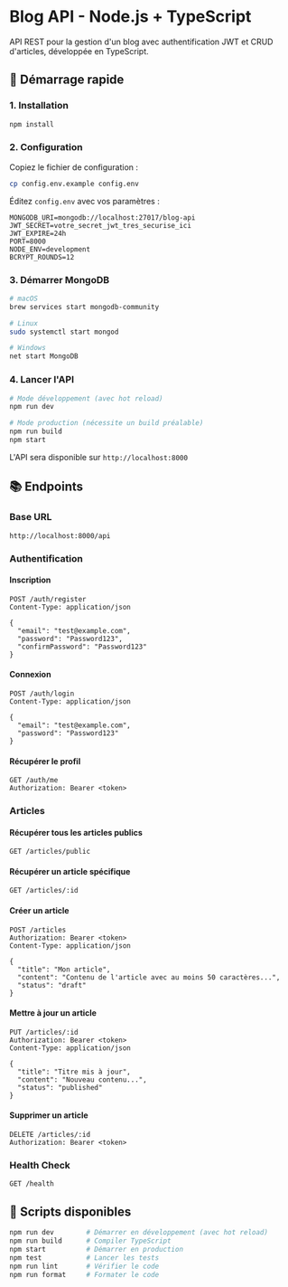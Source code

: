# Blog API - Node.js + TypeScript

API REST pour la gestion d'un blog avec authentification JWT et CRUD d'articles, développée en TypeScript.

## 🚀 Démarrage rapide

### 1. Installation

```bash
npm install
```

### 2. Configuration

Copiez le fichier de configuration :

```bash
cp config.env.example config.env
```

Éditez `config.env` avec vos paramètres :

```env
MONGODB_URI=mongodb://localhost:27017/blog-api
JWT_SECRET=votre_secret_jwt_tres_securise_ici
JWT_EXPIRE=24h
PORT=8000
NODE_ENV=development
BCRYPT_ROUNDS=12
```

### 3. Démarrer MongoDB

```bash
# macOS
brew services start mongodb-community

# Linux
sudo systemctl start mongod

# Windows
net start MongoDB
```

### 4. Lancer l'API

```bash
# Mode développement (avec hot reload)
npm run dev

# Mode production (nécessite un build préalable)
npm run build
npm start
```

L'API sera disponible sur `http://localhost:8000`

## 📚 Endpoints

### Base URL

```
http://localhost:8000/api
```

### Authentification

#### Inscription

```http
POST /auth/register
Content-Type: application/json

{
  "email": "test@example.com",
  "password": "Password123",
  "confirmPassword": "Password123"
}
```

#### Connexion

```http
POST /auth/login
Content-Type: application/json

{
  "email": "test@example.com",
  "password": "Password123"
}
```

#### Récupérer le profil

```http
GET /auth/me
Authorization: Bearer <token>
```

### Articles

#### Récupérer tous les articles publics

```http
GET /articles/public
```

#### Récupérer un article spécifique

```http
GET /articles/:id
```

#### Créer un article

```http
POST /articles
Authorization: Bearer <token>
Content-Type: application/json

{
  "title": "Mon article",
  "content": "Contenu de l'article avec au moins 50 caractères...",
  "status": "draft"
}
```

#### Mettre à jour un article

```http
PUT /articles/:id
Authorization: Bearer <token>
Content-Type: application/json

{
  "title": "Titre mis à jour",
  "content": "Nouveau contenu...",
  "status": "published"
}
```

#### Supprimer un article

```http
DELETE /articles/:id
Authorization: Bearer <token>
```

### Health Check

```http
GET /health
```

## 🔧 Scripts disponibles

```bash
npm run dev        # Démarrer en développement (avec hot reload)
npm run build      # Compiler TypeScript
npm start          # Démarrer en production
npm test           # Lancer les tests
npm run lint       # Vérifier le code
npm run format     # Formater le code
```
